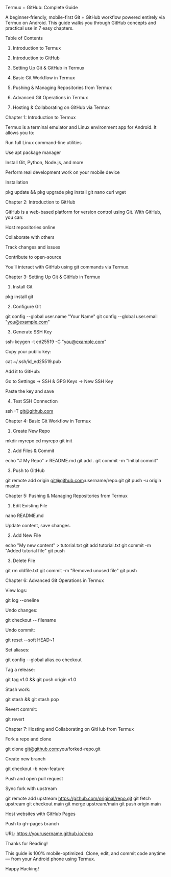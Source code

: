 Termux + GitHub: Complete Guide

A beginner-friendly, mobile-first Git + GitHub workflow powered entirely via Termux on Android. This guide walks you through GitHub concepts and practical use in 7 easy chapters.

Table of Contents

1. Introduction to Termux


2. Introduction to GitHub


3. Setting Up Git & GitHub in Termux


4. Basic Git Workflow in Termux


5. Pushing & Managing Repositories from Termux


6. Advanced Git Operations in Termux


7. Hosting & Collaborating on GitHub via Termux



Chapter 1: Introduction to Termux

Termux is a terminal emulator and Linux environment app for Android. It allows you to:

Run full Linux command-line utilities

Use apt package manager

Install Git, Python, Node.js, and more

Perform real development work on your mobile device


Installation

pkg update && pkg upgrade
pkg install git nano curl wget

Chapter 2: Introduction to GitHub

GitHub is a web-based platform for version control using Git. With GitHub, you can:

Host repositories online

Collaborate with others

Track changes and issues

Contribute to open-source


You’ll interact with GitHub using git commands via Termux.

Chapter 3: Setting Up Git & GitHub in Termux

1. Install Git

pkg install git

2. Configure Git

git config --global user.name "Your Name"
git config --global user.email "you@example.com"

3. Generate SSH Key

ssh-keygen -t ed25519 -C "you@example.com"

Copy your public key:

cat ~/.ssh/id_ed25519.pub

Add it to GitHub:

Go to Settings → SSH & GPG Keys → New SSH Key

Paste the key and save


4. Test SSH Connection

ssh -T git@github.com

Chapter 4: Basic Git Workflow in Termux

1. Create New Repo

mkdir myrepo
cd myrepo
git init

2. Add Files & Commit

echo "# My Repo" > README.md
git add .
git commit -m "Initial commit"

3. Push to GitHub

git remote add origin git@github.com:username/repo.git
git push -u origin master

Chapter 5: Pushing & Managing Repositories from Termux

1. Edit Existing File

nano README.md

Update content, save changes.

2. Add New File

echo "My new content" > tutorial.txt
git add tutorial.txt
git commit -m "Added tutorial file"
git push

3. Delete File

git rm oldfile.txt
git commit -m "Removed unused file"
git push

Chapter 6: Advanced Git Operations in Termux

View logs:

git log --oneline

Undo changes:

git checkout -- filename

Undo commit:

git reset --soft HEAD~1

Set aliases:

git config --global alias.co checkout

Tag a release:

git tag v1.0 && git push origin v1.0

Stash work:

git stash && git stash pop

Revert commit:

git revert <commit>


Chapter 7: Hosting and Collaborating on GitHub from Termux

Fork a repo and clone

git clone git@github.com:you/forked-repo.git

Create new branch

git checkout -b new-feature

Push and open pull request

Sync fork with upstream

git remote add upstream https://github.com/original/repo.git
git fetch upstream
git checkout main
git merge upstream/main
git push origin main

Host websites with GitHub Pages

Push to gh-pages branch

URL: https://yourusername.github.io/repo


Thanks for Reading!

This guide is 100% mobile-optimized. Clone, edit, and commit code anytime — from your Android phone using Termux.

Happy Hacking!

